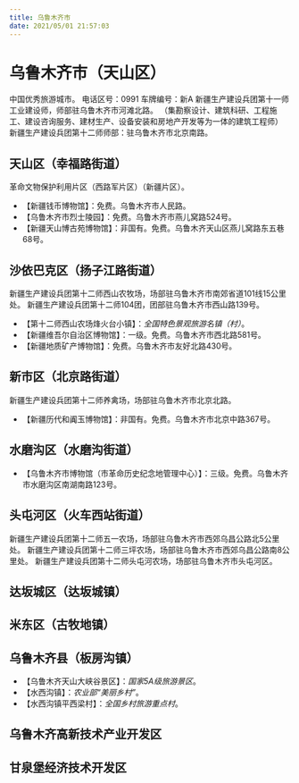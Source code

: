 ```yaml
---
title: 乌鲁木齐市
date: 2021/05/01 21:57:03
---
```


# 乌鲁木齐市（天山区）
中国优秀旅游城市。
电话区号：0991
车牌编号：新A
新疆生产建设兵团第十一师工业建设师，师部驻乌鲁木齐市河滩北路。
（集勘察设计、建筑科研、工程施工、建设咨询服务、建材生产、设备安装和房地产开发等为一体的建筑工程师）
新疆生产建设兵团第十二师师部：驻乌鲁木齐市北京南路。
## 天山区（幸福路街道）
革命文物保护利用片区（西路军片区）（新疆片区）。
* 【新疆钱币博物馆】：免费。乌鲁木齐市人民路。
* 【乌鲁木齐市烈士陵园】：免费。乌鲁木齐市燕儿窝路524号。
* 【新疆天山博古苑博物馆】：非国有。免费。乌鲁木齐天山区燕儿窝路东五巷68号。
## 沙依巴克区（扬子江路街道）
新疆生产建设兵团第十二师西山农牧场，场部驻乌鲁木齐市南郊省道101线15公里处。
新疆生产建设兵团第十二师104团，团部驻乌鲁木齐市西山路139号。
* 【第十二师西山农场烽火台小镇】：*全国特色景观旅游名镇（村）*。
* 【新疆维吾尔自治区博物馆】：一级。免费。乌鲁木齐市西北路581号。
* 【新疆地质矿产博物馆】：免费。乌鲁木齐市友好北路430号。
## 新市区（北京路街道）
新疆生产建设兵团第十二师养禽场，场部驻乌鲁木齐市北京北路。
* 【新疆历代和阗玉博物馆】：非国有。免费。乌鲁木齐市北京中路367号。
## 水磨沟区（水磨沟街道）
* 【乌鲁木齐市博物馆（市革命历史纪念地管理中心）】：三级。免费。乌鲁木齐市水磨沟区南湖南路123号。
## 头屯河区（火车西站街道）
新疆生产建设兵团第十二师五一农场，场部驻乌鲁木齐市西郊乌昌公路北5公里处。
新疆生产建设兵团第十二师三坪农场，场部驻乌鲁木齐市西郊乌昌公路南8公里处。
新疆生产建设兵团第十二师头屯河农场，场部驻乌鲁木齐市头屯河区。
## 达坂城区（达坂城镇）
## 米东区（古牧地镇）
## 乌鲁木齐县（板房沟镇）
* 【乌鲁木齐天山大峡谷景区】：*国家5A级旅游景区*。
* 【水西沟镇】：*农业部“美丽乡村”*。
* 【水西沟镇平西梁村】：*全国乡村旅游重点村*。
## 乌鲁木齐高新技术产业开发区
## 甘泉堡经济技术开发区
